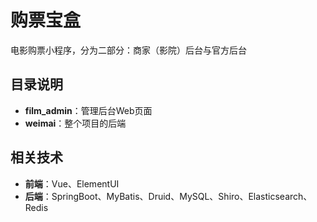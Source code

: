# 购票宝盒

电影购票小程序，分为二部分：商家（影院）后台与官方后台
## 目录说明

- **film_admin**：管理后台Web页面
- **weimai**：整个项目的后端

## 相关技术

- **前端**：Vue、ElementUI
- **后端**：SpringBoot、MyBatis、Druid、MySQL、Shiro、Elasticsearch、Redis



